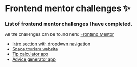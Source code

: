 # Frontend mentor challenges ✨

### List of frontend mentor challenges I have completed.

All the challenges can be found here: [Frontend Mentor](https://www.frontendmentor.io/challenges)

- [Intro section with dropdown navigation](https://github.com/MarSkor/frontend-mentor-challenges/tree/Intro-section-with-dropdown-navigation)
- [Space tourism website](https://github.com/MarSkor/frontend-mentor-challenges/tree/space-tourism-website)
- [Tip calculator app](https://github.com/MarSkor/frontend-mentor-challenges/tree/tip-calculator-app)
- [Advice generator app](https://github.com/MarSkor/frontend-mentor-challenges/tree/advice-generator-app)
